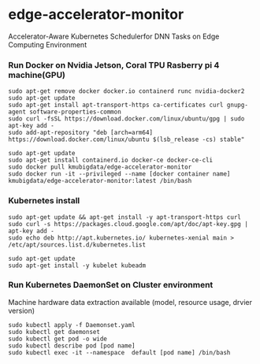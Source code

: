 # edge-accelerator-monitor

Accelerator-Aware Kubernetes Schedulerfor DNN Tasks on Edge Computing Environment

### Run Docker on Nvidia Jetson, Coral TPU Rasberry pi 4 machine(GPU)
```
sudo apt-get remove docker docker.io containerd runc nvidia-docker2
sudo apt-get update
sudo apt-get install apt-transport-https ca-certificates curl gnupg-agent software-properties-common
sudo curl -fsSL https://download.docker.com/linux/ubuntu/gpg | sudo apt-key add -
sudo add-apt-repository "deb [arch=arm64] https://download.docker.com/linux/ubuntu $(lsb_release -cs) stable"

sudo apt-get update
sudo apt-get install containerd.io docker-ce docker-ce-cli
sudo docker pull kmubigdata/edge-accelerator-monitor
sudo docker run -it --privileged --name [docker container name] kmubigdata/edge-accelerator-monitor:latest /bin/bash
```

### Kubernetes install
```
sudo apt-get update && apt-get install -y apt-transport-https curl
sudo curl -s https://packages.cloud.google.com/apt/doc/apt-key.gpg | apt-key add -
sudo echo deb http://apt.kubernetes.io/ kubernetes-xenial main > /etc/apt/sources.list.d/kubernetes.list

sudo apt-get update
sudo apt-get install -y kubelet kubeadm
```

### Run Kubernetes DaemonSet on Cluster environment
Machine hardware data extraction available (model, resource usage, drvier version)

```
sudo kubectl apply -f Daemonset.yaml
sudo kubectl get daemonset
sudo kubectl get pod -o wide
sudo kubectl describe pod [pod name]
sudo kubectl exec -it --namespace  default [pod name] /bin/bash
```
